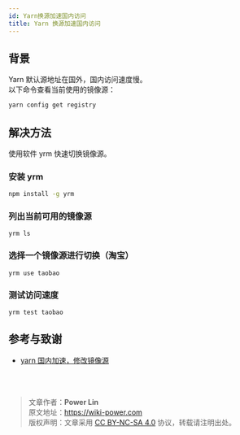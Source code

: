 ```yaml
---
id: Yarn换源加速国内访问
title: Yarn 换源加速国内访问
---
```


## 背景

Yarn 默认源地址在国外，国内访问速度慢。  
以下命令查看当前使用的镜像源：
```bash
yarn config get registry
```

## 解决方法

使用软件 yrm 快速切换镜像源。

### 安装 yrm

```bash
npm install -g yrm
```

### 列出当前可用的镜像源

```
yrm ls
```

### 选择一个镜像源进行切换（淘宝）

```
yrm use taobao
```

### 测试访问速度

```
yrm test taobao
```

## 参考与致谢 

* [yarn 国内加速，修改镜像源](https://learnku.com/articles/15976/yarn-accelerate-and-modify-mirror-source-in-china)

<br />

<br />

> 文章作者：**Power Lin**  
> 原文地址：<https://wiki-power.com>  
> 版权声明：文章采用 [CC BY-NC-SA 4.0](https://creativecommons.org/licenses/by/4.0/deed.zh) 协议，转载请注明出处。
